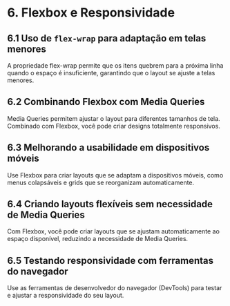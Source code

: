 # 6. Flexbox e Responsividade

## 6.1 Uso de `flex-wrap` para adaptação em telas menores
A propriedade flex-wrap permite que os itens quebrem para a próxima linha quando o espaço é insuficiente, garantindo que o layout se ajuste a telas menores.

## 6.2 Combinando Flexbox com Media Queries
Media Queries permitem ajustar o layout para diferentes tamanhos de tela. Combinado com Flexbox, você pode criar designs totalmente responsivos.

## 6.3 Melhorando a usabilidade em dispositivos móveis
Use Flexbox para criar layouts que se adaptam a dispositivos móveis, como menus colapsáveis e grids que se reorganizam automaticamente.

## 6.4 Criando layouts flexíveis sem necessidade de Media Queries
Com Flexbox, você pode criar layouts que se ajustam automaticamente ao espaço disponível, reduzindo a necessidade de Media Queries.

## 6.5 Testando responsividade com ferramentas do navegador
Use as ferramentas de desenvolvedor do navegador (DevTools) para testar e ajustar a responsividade do seu layout.


